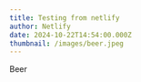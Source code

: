```yaml
---
title: Testing from netlify
author: Netlify
date: 2024-10-22T14:54:00.000Z
thumbnail: /images/beer.jpeg
---
```

Beer
